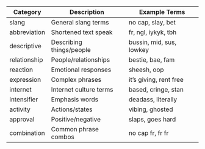| Category      | Description                  | Example Terms                            |
|---------------|------------------------------|------------------------------------------|
| slang         | General slang terms          | no cap, slay, bet                        |
| abbreviation  | Shortened text speak         | fr, ngl, iykyk, tbh                      |
| descriptive   | Describing things/people     | bussin, mid, sus, lowkey                 |
| relationship  | People/relationships         | bestie, bae, fam                         |
| reaction      | Emotional responses          | sheesh, oop                              |
| expression    | Complex phrases              | it’s giving, rent free                   |
| internet      | Internet culture terms       | based, cringe, stan                      |
| intensifier   | Emphasis words               | deadass, literally                       |
| activity      | Actions/states               | vibing, ghosted                          |
| approval      | Positive/negative            | slaps, goes hard                         |
| combination   | Common phrase combos         | no cap fr, fr fr                         |
